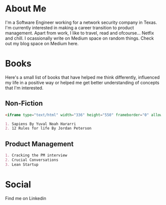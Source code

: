# About Me

I'm a Software Engineer working for a network security company in Texas. I'm currently interested in making a career transition to product management. Apart from work, I like to travel, read and ofcourse... Netfix and chill. I ocassionally write on Medium space on random things. Check out my blog space on Medium here.

# Books

Here's a small list of books that have helped me think differently, influenced my life in a positive way or helped me get better understanding of concepts that I'm interested.

## Non-Fiction

```markdown
<iframe type="text/html" width="336" height="550" frameborder="0" allowfullscreen style="max-width:100%" src="https://read.amazon.com/kp/card?asin=B00ICN066A&preview=inline&linkCode=kpe&ref_=cm_sw_r_kb_dp_JV75Fb1SKPJ5M" ></iframe>

1. Sapiens By Yuval Noah Hararri
2. 12 Rules for life By Jordan Peterson
```

## Product Management

```markdown
1. Cracking the PM interview
2. Crucial Conversations
3. Lean Startup
```
# Social

Find me on Linkedin
